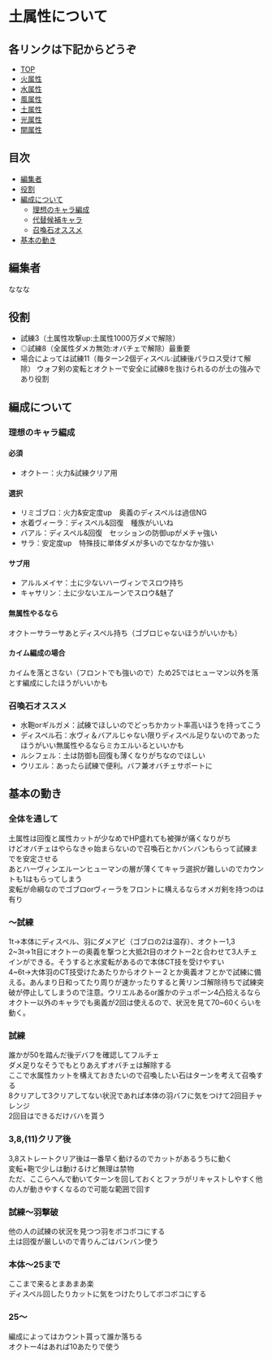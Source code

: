 # 土属性について
## 各リンクは下記からどうぞ
* [TOP](../README.md)
* [火属性](fire.md)
* [水属性](water.md)
* [風属性](wind.md)
* [土属性](earth.md)
* [光属性](lite.md)
* [闇属性](dark.md)

## 目次
* [編集者](#編集者)
* [役割](#役割)
* [編成について](#編成について)
    * [理想のキャラ編成](#理想のキャラ編成)
    * [代替候補キャラ](#代替候補キャラ)
    * [召喚石オススメ](#召喚石オススメ)
* [基本の動き](#基本の動き)
    
## 編集者
ななな
## 役割
* 試練3（土属性攻撃up:土属性1000万ダメで解除）
* ◎試練8（全属性ダメカ無効:オバチェで解除）最重要
* 場合によっては試練11（毎ターン2個ディスペル:試練後パラロス受けて解除）
ウォフ剣の変転とオクトーで安全に試練8を抜けられるのが土の強みであり役割

## 編成について
### 理想のキャラ編成
#### 必須
* オクトー：火力&試練クリア用
#### 選択
* リミゴブロ：火力&安定度up　奥義のディスペルは過信NG
* 水着ヴィーラ：ディスペル&回復　種族がいいね
* バアル：ディスペル&回復　セッションの防御upがメチャ強い
* サラ：安定度up　特殊技に単体ダメが多いのでなかなか強い
#### サブ用
* アルルメイヤ：土に少ないハーヴィンでスロウ持ち
* キャサリン：土に少ないエルーンでスロウ&魅了
#### 無属性やるなら
オクトーサラーサあとディスペル持ち（ゴブロじゃないほうがいいかも）
#### カイム編成の場合
カイムを落とさない（フロントでも強いので）ため25ではヒューマン以外を落とす編成にしたほうがいいかも	

### 召喚石オススメ
* 水鞄orギルガメ：試練でほしいのでどっちかカット率高いほうを持ってこう
* ディスペル石：水ヴィ＆バアルじゃない限りディスペル足りないのであったほうがいい無属性やるならミカエルいるといいかも
* ルシフェル：土は防御も回復も薄くなりがちなのでほしい
* ウリエル：あったら試練で便利。バフ兼オバチェサポートに

## 基本の動き
### 全体を通して
土属性は回復と属性カットが少なめでHP盛れても被弾が痛くなりがち  
けどオバチェはやらなきゃ始まらないので召喚石とかバンバンもらって試練までを安定させる  
あとハーヴィンエルーンヒューマンの層が薄くてキャラ選択が難しいのでカウントも1はもらってしまう  
変転が命綱なのでゴブロorヴィーラをフロントに構えるならオメガ剣を持つのは有り  
	
### ～試練
1t→本体にディスペル、羽にダメアビ（ゴブロの2は温存）、オクトー1,3  
2~3t→1t目にオクトーの奥義を撃つと大抵2t目のオクトー2と合わせて3人チェインができる。そうすると水変転があるので本体CT技を受けやすい  
4~6t→大体羽のCT技受けたあたりからオクトー２とか奥義オフとかで試練に備える。あんまり日和ってたり周りが速かったりすると黄リンゴ解除待ちで試練突破が停止してしまうので注意。ウリエルあるor誰かのテュポーン4凸拾えるならオクトー以外のキャラでも奥義が2回は使えるので、状況を見て70~60くらいを動く。
	
### 試練
誰かが50を踏んだ後デバフを確認してフルチェ  
ダメ足りなそうでもとりあえずオバチェは解除する  
ここで水属性カットを構えておきたいので召喚したい石はターンを考えて召喚する  
8クリアして3クリアしてない状況であれば本体の羽バフに気をつけて2回目チャレンジ  
2回目はできるだけバハを貰う
	
### 3,8,(11)クリア後
3,8ストレートクリア後は一番早く動けるのでカットがあるうちに動く  
変転+鞄で少しは動けるけど無理は禁物  
ただ、ここらへんで動いてターンを回しておくとファラがリキャストしやすく他の人が動きやすくなるので可能な範囲で回す
	
### 試練〜羽撃破
他の人の試練の状況を見つつ羽をボコボコにする  
土は回復が厳しいので青りんごはバンバン使う
	
### 本体〜25まで
ここまで来るとまあまあ楽  
ディスペル回したりカットに気をつけたりしてボコボコにする
	
### 25〜
編成によってはカウント貰って誰か落ちる  
オクトー4はあれば10あたりで使う